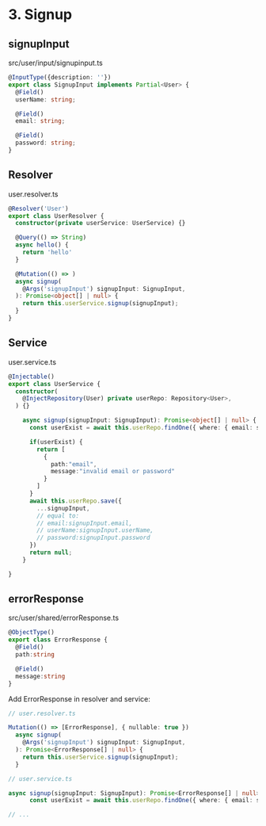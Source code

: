 # 3. Signup
## signupInput

src/user/input/signupinput.ts
```typescript
@InputType({description: ''})
export class SignupInput implements Partial<User> {
  @Field()
  userName: string;

  @Field()
  email: string;

  @Field()
  password: string;
}
```

## Resolver
user.resolver.ts
```typescript
@Resolver('User')
export class UserResolver {
  constructor(private userService: UserService) {}

  @Query(() => String)
  async hello() {
    return 'hello'
  }

  @Mutation(() => )
  async signup(
    @Args('signupInput') signupInput: SignupInput,
  ): Promise<object[] | null> {
    return this.userService.signup(signupInput);
  }
}
```

## Service
user.service.ts
```typescript
@Injectable()
export class UserService {
  constructor(
    @InjectRepository(User) private userRepo: Repository<User>,
  ) {}

    async signup(signupInput: SignupInput): Promise<object[] | null> {
      const userExist = await this.userRepo.findOne({ where: { email: signupInput.email } })

      if(userExist) {
        return [
          {
            path:"email",
            message:"invalid email or password"
          }
        ]
      }
      await this.userRepo.save({
        ...signupInput,
        // equal to:
        // email:signupInput.email,
        // userName:signupInput.userName,
        // password:signupInput.password
      })
      return null;
    }

}

```

## errorResponse
src/user/shared/errorResponse.ts
```typescript
@ObjectType()
export class ErrorResponse {
  @Field()
  path:string

  @Field()
  message:string
}
```

Add ErrorResponse in resolver and service:
```typescript
// user.resolver.ts

Mutation(() => [ErrorResponse], { nullable: true })
  async signup(
    @Args('signupInput') signupInput: SignupInput,
  ): Promise<ErrorResponse[] | null> {
    return this.userService.signup(signupInput);
  }
```
```typescript
// user.service.ts

async signup(signupInput: SignupInput): Promise<ErrorResponse[] | null> {
      const userExist = await this.userRepo.findOne({ where: { email: signupInput.email } })

// ...
```
